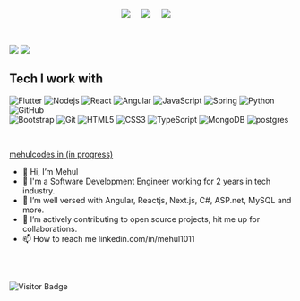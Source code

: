 <p align="center">
  <a target="_blank"href="https://www.linkedin.com/in/mehul1011/"><img src="https://img.shields.io/badge/linkedin-%230077B5.svg?&style=for-the-badge&logo=linkedin&logoColor=white" /></a>&nbsp;&nbsp;&nbsp;&nbsp;
  <a target="_blank"href="https://github.com/mehul1011"><img src="https://img.shields.io/badge/GitHub-black.svg?&style=for-the-badge&logo=github&logoColor=white" /></a>&nbsp;&nbsp;&nbsp;&nbsp;
  <a href="mailto:mehulshrivastava1011@gmail.com?subject=Hello%20Mehul,%20From%20Github"><img src="https://img.shields.io/badge/gmail-%23D14836.svg?&style=for-the-badge&logo=gmail&logoColor=white" /></a>&nbsp;&nbsp;&nbsp;&nbsp;
</p>
<br />


<p style="text-align:right">
  
![](https://github.com/mehul1011/GitStats/blob/master/generated/overview.svg)
![](https://github.com/mehul1011/GitStats/blob/master/generated/languages.svg)
</p>

## Tech I work with
![Flutter](https://img.shields.io/badge/-Flutter-black?style=for-the-badge&logo=Flutter&logoColor=66e8ff)
![Nodejs](https://img.shields.io/badge/-Nodejs-black?style=for-the-badge&logo=Node.js&logoColor=5df58b)
![React](https://img.shields.io/badge/-React-black?style=for-the-badge&logo=react&logoColor=61ddff)
![Angular](https://img.shields.io/badge/-Angular-black?style=for-the-badge&logo=angular&logoColor=ff2144)
![JavaScript](https://img.shields.io/badge/-JavaScript-black?style=for-the-badge&logo=javascript)
![Spring](https://img.shields.io/badge/-Spring-black?style=for-the-badge&logo=spring)
![Python](https://img.shields.io/badge/-Python-black?style=for-the-badge&logo=Python)
![GitHub](https://img.shields.io/badge/-GitHub-181717?style=for-the-badge&logo=github)
<br />
![Bootstrap](https://img.shields.io/badge/-Bootstrap-black?style=for-the-badge&logo=bootstrap&logoColor=aa09ee)
![Git](https://img.shields.io/badge/-Git-black?style=for-the-badge&logo=git)
![HTML5](https://img.shields.io/badge/-HTML5-black?style=for-the-badge&logo=html5&logoColor=white)
![CSS3](https://img.shields.io/badge/-CSS3-black?style=for-the-badge&logo=css3)
![TypeScript](https://img.shields.io/badge/-TypeScript-black?style=for-the-badge&logo=typescript)
![MongoDB](https://img.shields.io/badge/-MongoDB-black?style=for-the-badge&logo=mongodb)
![postgres](https://img.shields.io/badge/-Postgresql-black?style=for-the-badge&logo=postgresql)

<br />

[mehulcodes.in (in progress)]()


- 👋 Hi, I’m Mehul
- 👀 I'm a Software Development Engineer working for 2 years in tech industry.
- 🌱 I’m well versed with Angular, Reactjs, Next.js, C#, ASP.net, MySQL and more.
- 💞️ I’m actively contributing to open source projects, hit me up for collaborations.
- 📫 How to reach me linkedin.com/in/mehul1011


<!-- <a href="https://www.buymeacoffee.com/nikhilcodes" target="_blank"><img src="https://cdn.buymeacoffee.com/buttons/default-orange.png" alt="Buy Me A Coffee" height="41" width="174"></a> -->

 <br />
 <br />
 
 ![Visitor Badge](https://visitor-badge.laobi.icu/badge?page_id=mehul1011.mehul1011)

<!---
mehul1011/mehul1011 is a ✨ special ✨ repository because its `README.md` (this file) appears on your GitHub profile.
You can click the Preview link to take a look at your changes.
--->
